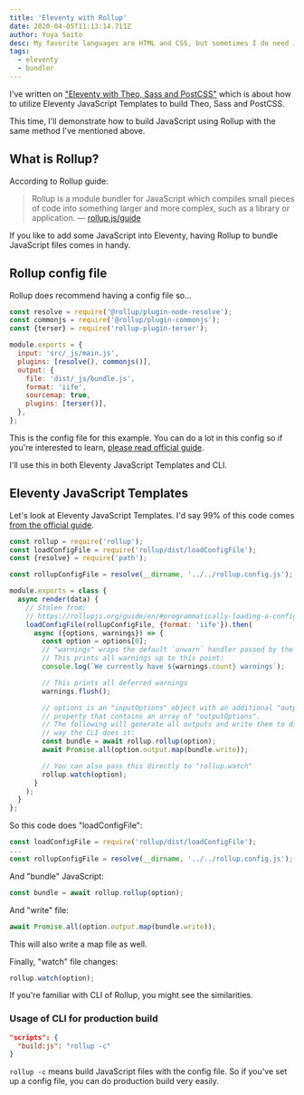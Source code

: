 ```yaml
---
title: 'Eleventy with Rollup'
date: 2020-04-05T11:13:14.711Z
author: Yuya Saito
desc: My favorite languages are HTML and CSS, but sometimes I do need JavaScript and when I do I use Rollup
tags:
  - eleventy
  - bundler
---
```


I've written on ["Eleventy with Theo, Sass and PostCSS"](https://virga.frontendweekly.tokyo/posts/2020-03-29-eleventy-with-theo-sass-and-postcss/) which is about how to utilize Eleventy JavaScript Templates to build Theo, Sass and PostCSS.

This time, I'll demonstrate how to build JavaScript using Rollup with the same method I've mentioned above.

## What is Rollup?

According to Rollup guide:

> Rollup is a module bundler for JavaScript which compiles small pieces of code into something larger and more complex, such as a library or application.
> — [rollup.js/guide](https://rollupjs.org/guide/en/)

If you like to add some JavaScript into Eleventy, having Rollup to bundle JavaScript files comes in handy.

## Rollup config file

Rollup does recommend having a config file so...

```javascript
const resolve = require('@rollup/plugin-node-resolve');
const commonjs = require('@rollup/plugin-commonjs');
const {terser} = require('rollup-plugin-terser');

module.exports = {
  input: 'src/_js/main.js',
  plugins: [resolve(), commonjs()],
  output: {
    file: 'dist/_js/bundle.js',
    format: 'iife',
    sourcemap: true,
    plugins: [terser()],
  },
};
```

This is the config file for this example. You can do a lot in this config so if you're interested to learn, [please read official guide](https://rollupjs.org/guide/en/#configuration-files).

I'll use this in both Eleventy JavaScript Templates and CLI.

## Eleventy JavaScript Templates

Let's look at Eleventy JavaScript Templates.
I'd say 99% of this code comes [from the official guide](https://rollupjs.org/guide/en/#programmatically-loading-a-config-file).

```javascript
const rollup = require('rollup');
const loadConfigFile = require('rollup/dist/loadConfigFile');
const {resolve} = require('path');

const rollupConfigFile = resolve(__dirname, '../../rollup.config.js');

module.exports = class {
  async render(data) {
    // Stolen from:
    // https://rollupjs.org/guide/en/#programmatically-loading-a-config-file
    loadConfigFile(rollupConfigFile, {format: 'iife'}).then(
      async ({options, warnings}) => {
        const option = options[0];
        // "warnings" wraps the default `onwarn` handler passed by the CLI.
        // This prints all warnings up to this point:
        console.log(`We currently have ${warnings.count} warnings`);

        // This prints all deferred warnings
        warnings.flush();

        // options is an "inputOptions" object with an additional "output"
        // property that contains an array of "outputOptions".
        // The following will generate all outputs and write them to disk the same
        // way the CLI does it:
        const bundle = await rollup.rollup(option);
        await Promise.all(option.output.map(bundle.write));

        // You can also pass this directly to "rollup.watch"
        rollup.watch(option);
      }
    );
  }
};
```

So this code does "loadConfigFile":

```javascript
const loadConfigFile = require('rollup/dist/loadConfigFile');
...
const rollupConfigFile = resolve(__dirname, '../../rollup.config.js');
```

And "bundle" JavaScript:

```javascript
const bundle = await rollup.rollup(option);
```

And "write" file:

```javascript
await Promise.all(option.output.map(bundle.write));
```

This will also write a map file as well.

Finally, "watch" file changes:

```javascript
rollup.watch(option);
```

If you're familiar with CLI of Rollup, you might see the similarities.

### Usage of CLI for production build

```json
"scripts": {
  "build:js": "rollup -c"
}
```

`rollup -c` means build JavaScript files with the config file.
So if you've set up a config file, you can do production build very easily.
